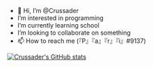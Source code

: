 - 👋 Hi, I’m @Crussader
- I’m interested in programming
- I’m currently learning school
- I’m looking to collaborate on something
- 📫 How to reach me (『P』『a』『r』『i』#9137)

[![Crussader's GitHub stats](https://github-readme-stats.vercel.app/api?username=Crussader)](https://github.com/Crussader/github-readme-stats)
<!---
Crussader/Crussader is a ✨ special ✨ repository because its `README.md` (this file) appears on your GitHub profile.
You can click the Preview link to take a look at your changes.
--->
